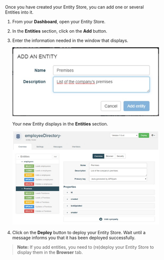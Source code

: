 Once you have created your Entity Store, you can add one or several Entities into it.

1. From your **Dashboard**, open your Entity Store.
2. In the **Entities** section, click on the **Add** button.
3. Enter the information needed in the window that displays.

	![Add Entity](images/03.jpg "Add Entity")

	Your new Entity displays in the **Entities** section.

	![new Entity](images/04.jpg "new Entity")

4. Click on the **Deploy** button to deploy your Entity Store. Wait until a message informs you that it has been deployed successfully.

 > **Note:** If you add entities, you need to (re)deploy your Entity Store to display them in the **Browser** tab.
